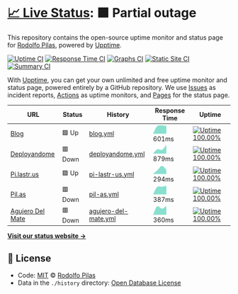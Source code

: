 # [📈 Live Status](https://pilasguru.github.io/upptime): <!--live status--> **🟧 Partial outage**

This repository contains the open-source uptime monitor and status page for [Rodolfo Pilas](http://pilas.guru), powered by [Upptime](https://github.com/upptime/upptime).

[![Uptime CI](https://github.com/koj-co/upptime/workflows/Uptime%20CI/badge.svg)](https://github.com/koj-co/upptime/actions?query=workflow%3A%22Uptime+CI%22)
[![Response Time CI](https://github.com/koj-co/upptime/workflows/Response%20Time%20CI/badge.svg)](https://github.com/koj-co/upptime/actions?query=workflow%3A%22Response+Time+CI%22)
[![Graphs CI](https://github.com/koj-co/upptime/workflows/Graphs%20CI/badge.svg)](https://github.com/koj-co/upptime/actions?query=workflow%3A%22Graphs+CI%22)
[![Static Site CI](https://github.com/koj-co/upptime/workflows/Static%20Site%20CI/badge.svg)](https://github.com/koj-co/upptime/actions?query=workflow%3A%22Static+Site+CI%22)
[![Summary CI](https://github.com/koj-co/upptime/workflows/Summary%20CI/badge.svg)](https://github.com/koj-co/upptime/actions?query=workflow%3A%22Summary+CI%22)

With [Upptime](https://upptime.js.org), you can get your own unlimited and free uptime monitor and status page, powered entirely by a GitHub repository. We use [Issues](https://github.com/pilasguru/upptime/issues) as incident reports, [Actions](https://github.com/pilasguru/upptime/actions) as uptime monitors, and [Pages](https://pilasguru.github.io/upptime) for the status page.

<!--start: status pages-->
<!-- This summary is generated by Upptime (https://github.com/upptime/upptime) -->
<!-- Do not edit this manually, your changes will be overwritten -->

| URL                                               | Status  | History                                                                                                  | Response Time                                                                         | Uptime                                                                                                                                                                                                                               |
| ------------------------------------------------- | ------- | -------------------------------------------------------------------------------------------------------- | ------------------------------------------------------------------------------------- | ------------------------------------------------------------------------------------------------------------------------------------------------------------------------------------------------------------------------------------ |
| [Blog](https://pilas.guru)                        | 🟩 Up   | [blog.yml](https://github.com/pilasguru/upptime/commits/master/history/blog.yml)                         | <img alt="Response time graph" src="./graphs/blog.png" height="20"> 601ms             | [![Uptime 100.00%](https://img.shields.io/endpoint?url=https%3A%2F%2Fraw.githubusercontent.com%2Fpilasguru%2Fupptime%2Fmaster%2Fapi%2Fblog%2Fuptime.json)](https://pilasguru.github.io/upptime/history/blog)                         |
| [Deployandome](https://deployando.me)             | 🟥 Down | [deployandome.yml](https://github.com/pilasguru/upptime/commits/master/history/deployandome.yml)         | <img alt="Response time graph" src="./graphs/deployandome.png" height="20"> 879ms     | [![Uptime 100.00%](https://img.shields.io/endpoint?url=https%3A%2F%2Fraw.githubusercontent.com%2Fpilasguru%2Fupptime%2Fmaster%2Fapi%2Fdeployandome%2Fuptime.json)](https://pilasguru.github.io/upptime/history/deployandome)         |
| [Pi.lastr.us](https://pi.lastr.us)                | 🟩 Up   | [pi-lastr-us.yml](https://github.com/pilasguru/upptime/commits/master/history/pi-lastr-us.yml)           | <img alt="Response time graph" src="./graphs/pi-lastr-us.png" height="20"> 294ms      | [![Uptime 100.00%](https://img.shields.io/endpoint?url=https%3A%2F%2Fraw.githubusercontent.com%2Fpilasguru%2Fupptime%2Fmaster%2Fapi%2Fpi-lastr-us%2Fuptime.json)](https://pilasguru.github.io/upptime/history/pi-lastr-us)           |
| [Pil.as](http://pil.as)                           | 🟥 Down | [pil-as.yml](https://github.com/pilasguru/upptime/commits/master/history/pil-as.yml)                     | <img alt="Response time graph" src="./graphs/pil-as.png" height="20"> 387ms           | [![Uptime 100.00%](https://img.shields.io/endpoint?url=https%3A%2F%2Fraw.githubusercontent.com%2Fpilasguru%2Fupptime%2Fmaster%2Fapi%2Fpil-as%2Fuptime.json)](https://pilasguru.github.io/upptime/history/pil-as)                     |
| [Agujero Del Mate](http://www.agujerodelmate.org) | 🟥 Down | [agujero-del-mate.yml](https://github.com/pilasguru/upptime/commits/master/history/agujero-del-mate.yml) | <img alt="Response time graph" src="./graphs/agujero-del-mate.png" height="20"> 360ms | [![Uptime 100.00%](https://img.shields.io/endpoint?url=https%3A%2F%2Fraw.githubusercontent.com%2Fpilasguru%2Fupptime%2Fmaster%2Fapi%2Fagujero-del-mate%2Fuptime.json)](https://pilasguru.github.io/upptime/history/agujero-del-mate) |

<!--end: status pages-->

[**Visit our status website →**](https://pilasguru.github.io/upptime)

## 📄 License

- Code: [MIT](./LICENSE) © [Rodolfo Pilas](http://pilas.guru)
- Data in the `./history` directory: [Open Database License](https://opendatacommons.org/licenses/odbl/1-0/)
